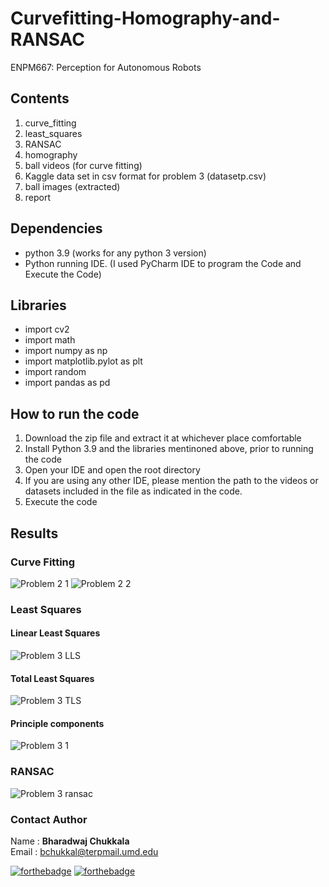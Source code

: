 # Curvefitting-Homography-and-RANSAC
ENPM667: Perception for Autonomous Robots

## Contents
1. curve_fitting
2. least_squares
3. RANSAC
4. homography
5. ball videos (for curve fitting)
6. Kaggle data set in csv format for problem 3 (datasetp.csv)
7. ball images (extracted)
8. report

## Dependencies
- python 3.9 (works for any python 3 version)
- Python running IDE. (I used PyCharm IDE to program the Code and Execute the Code)

## Libraries
- import cv2
- import math
- import numpy as np
- import matplotlib.pylot as plt
- import random
- import pandas as pd

## How to run the code
1. Download the zip file and extract it at whichever place comfortable
2. Install Python 3.9 and the libraries mentinoned above, prior to running the code
3. Open your IDE and open the root directory
4. If you are using any other IDE, please mention the path to the videos or datasets included in the file as indicated in the code. 
5. Execute the code 

## Results
### Curve Fitting
![Problem 2 1](https://user-images.githubusercontent.com/106445479/192194107-27d973a3-69fb-4ad5-b1d7-f673447c7cbb.png) ![Problem 2 2](https://user-images.githubusercontent.com/106445479/192194157-e72854d4-7323-47dd-bffc-f8763b83aa5a.png)

### Least Squares
#### Linear Least Squares
![Problem 3 LLS](https://user-images.githubusercontent.com/106445479/192194218-b29d7c98-9b65-40ef-92f6-920c579231e3.png)
#### Total Least Squares
![Problem 3 TLS](https://user-images.githubusercontent.com/106445479/192194269-20c33fac-d2e5-4afc-beb4-27750d848a5a.png)
#### Principle components
![Problem 3 1](https://user-images.githubusercontent.com/106445479/192194308-3e1bedc5-37bd-46df-b534-af897cc22733.png)

### RANSAC
![Problem 3 ransac](https://user-images.githubusercontent.com/106445479/192194341-dec40e7b-25bd-4e52-929c-308ad287ba99.png)


### Contact Author

Name : __Bharadwaj Chukkala__ <br>
Email : bchukkal@terpmail.umd.edu <br>

[![forthebadge](https://forthebadge.com/images/badges/made-with-python.svg)](https://forthebadge.com)
[![forthebadge](https://forthebadge.com/images/badges/for-robots.svg)](https://forthebadge.com)
